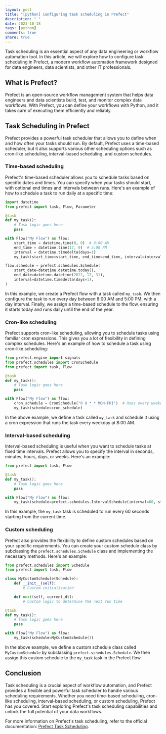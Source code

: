 ```yaml
---
layout: post
title: "[python] Configuring task scheduling in Prefect"
description: " "
date: 2023-10-18
tags: [python]
comments: true
share: true
---
```


Task scheduling is an essential aspect of any data engineering or workflow automation tool. In this article, we will explore how to configure task scheduling in Prefect, a modern workflow automation framework designed for data engineers, data scientists, and other IT professionals.

## What is Prefect?

Prefect is an open-source workflow management system that helps data engineers and data scientists build, test, and monitor complex data workflows. With Prefect, you can define your workflows with Python, and it takes care of executing them efficiently and reliably.

## Task Scheduling in Prefect

Prefect provides a powerful task scheduler that allows you to define when and how often your tasks should run. By default, Prefect uses a time-based scheduler, but it also supports various other scheduling options such as cron-like scheduling, interval-based scheduling, and custom schedules.

### Time-based scheduling

Prefect's time-based scheduler allows you to schedule tasks based on specific dates and times. You can specify when your tasks should start, with optional end times and intervals between runs. Here's an example of how to schedule a task to run daily at a specific time:

```python
import datetime
from prefect import task, Flow, Parameter

@task
def my_task():
    # Task logic goes here
    pass

with Flow("My Flow") as flow:
    start_time = datetime.time(8, 0)  # 8:00 AM
    end_time = datetime.time(17, 0)  # 5:00 PM
    interval = datetime.timedelta(days=1)
    my_task(start_time=start_time, end_time=end_time, interval=interval)

flow.schedule = prefect.schedules.Schedule(
    start_date=datetime.datetime.today(),
    end_date=datetime.datetime(2022, 12, 31),
    interval=datetime.timedelta(days=1),
)
```

In this example, we create a Prefect flow with a task called `my_task`. We then configure the task to run every day between 8:00 AM and 5:00 PM, with a day interval. Finally, we assign a time-based schedule to the flow, ensuring it starts today and runs daily until the end of the year.

### Cron-like scheduling

Prefect supports cron-like scheduling, allowing you to schedule tasks using familiar cron expressions. This gives you a lot of flexibility in defining complex schedules. Here's an example of how to schedule a task using cron-like scheduling:

```python
from prefect.engine import signals
from prefect.schedules import CronSchedule
from prefect import task, Flow

@task
def my_task():
    # Task logic goes here
    pass

with Flow("My Flow") as flow:
    cron_schedule = CronSchedule("0 8 * * MON-FRI")  # Runs every weekday at 8:00 AM
    my_task(schedule=cron_schedule)
```

In the above example, we define a task called `my_task` and schedule it using a cron expression that runs the task every weekday at 8:00 AM.

### Interval-based scheduling

Interval-based scheduling is useful when you want to schedule tasks at fixed time intervals. Prefect allows you to specify the interval in seconds, minutes, hours, days, or weeks. Here's an example:

```python
from prefect import task, Flow

@task
def my_task():
    # Task logic goes here
    pass

with Flow("My Flow") as flow:
    my_task(schedule=prefect.schedules.IntervalSchedule(interval=60, start_date=datetime.datetime.today()))
```

In this example, the `my_task` task is scheduled to run every 60 seconds starting from the current time.

### Custom scheduling

Prefect also provides the flexibility to define custom schedules based on your specific requirements. You can create your custom schedule class by subclassing the `prefect.schedules.Schedule` class and implementing the necessary methods. Here's an example:

```python
from prefect.schedules import Schedule
from prefect import task, Flow

class MyCustomSchedule(Schedule):
    def __init__(self):
        # Custom initialization

    def next(self, current_dt):
        # Custom logic to determine the next run time

@task
def my_task():
    # Task logic goes here
    pass

with Flow("My Flow") as flow:
    my_task(schedule=MyCustomSchedule())
```

In the above example, we define a custom schedule class called `MyCustomSchedule` by subclassing `prefect.schedules.Schedule`. We then assign this custom schedule to the `my_task` task in the Prefect flow.

## Conclusion

Task scheduling is a crucial aspect of workflow automation, and Prefect provides a flexible and powerful task scheduler to handle various scheduling requirements. Whether you need time-based scheduling, cron-like scheduling, interval-based scheduling, or custom scheduling, Prefect has you covered. Start exploring Prefect's task scheduling capabilities and unlock the full potential of your data workflows. 

For more information on Prefect's task scheduling, refer to the official documentation: [Prefect Task Scheduling](https://docs.prefect.io/core/concepts/schedules.html).